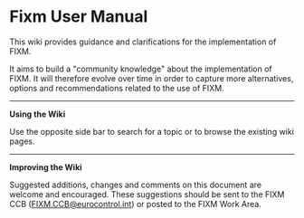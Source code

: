 # Fixm User Manual

This wiki provides guidance and clarifications for the
implementation of FIXM.

It aims to build a "community knowledge" about the
implementation of FIXM. It will therefore evolve over time in order to
capture more alternatives, options and recommendations related to the
use of FIXM. 

***

**Using the Wiki**

Use the opposite side bar to search for a topic or to browse the existing wiki pages.

***

**Improving the Wiki**

Suggested additions, changes and comments on this document
are welcome and encouraged. These suggestions should be sent to the FIXM
CCB (<FIXM.CCB@eurocontrol.int>) or posted to the FIXM Work Area.

